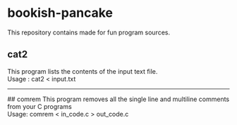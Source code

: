 # bookish-pancake
This repository contains made for fun program sources.
## cat2
This program lists the contents of the input text file.<br>
Usage : cat2 < input.txt
 <hr>
## comrem
This program removes all the single line and multiline comments from your C programs<br>
Usage: comrem < in_code.c > out_code.c
